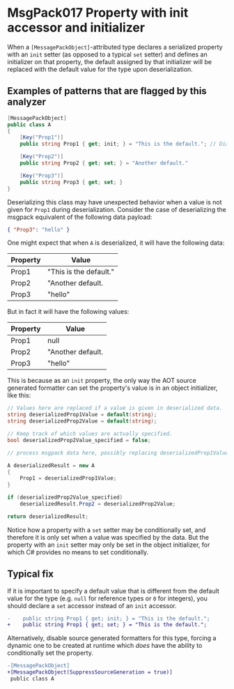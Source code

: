 # MsgPack017 Property with init accessor and initializer

When a `[MessagePackObject]`-attributed type declares a serialized property with an `init` setter (as opposed to a typical `set` setter) and
defines an initializer on that property, the default assigned by that initializer will be replaced with the default value for the type upon deserialization.

## Examples of patterns that are flagged by this analyzer

```cs
[MessagePackObject]
public class A
{
    [Key("Prop1")]
    public string Prop1 { get; init; } = "This is the default."; // Diagnostic emitted here

    [Key("Prop2")]
    public string Prop2 { get; set; } = "Another default."

    [Key("Prop3")]
    public string Prop3 { get; set; }
}
```

Deserializing this class may have unexpected behavior when a value is not given for `Prop1` during deserialization.
Consider the case of deserializing the msgpack equivalent of the following data payload:

```json
{ "Prop3": "hello" }
```

One might expect that when `A` is deserialized, it will have the following data:

Property | Value
--|--
Prop1 | "This is the default."
Prop2 | "Another default.
Prop3 | "hello"

But in fact it will have the following values:

Property | Value
--|--
Prop1 | null
Prop2 | "Another default.
Prop3 | "hello"

This is because as an `init` property, the only way the AOT source generated formatter can set the property's value is in an object initializer, like this:

```cs
// Values here are replaced if a value is given in deserialized data.
string deserializedProp1Value = default(string);
string deserializedProp2Value = default(string);

// Keep track of which values are actually specified.
bool deserializedProp2Value_specified = false; 

// process msgpack data here, possibly replacing deserializedProp1Value with an actual value.

A deserializedResult = new A
{
    Prop1 = deserializedProp1Value;
}

if (deserializedProp2Value_specified)
    deserializedResult.Prop2 = deserializedProp2Value;

return deserializedResult;
```

Notice how a property with a `set` setter may be conditionally set, and therefore it is only set when a value was specified by the data.
But the property with an `init` setter may only be set in the object initializer, for which C# provides no means to set conditionally.

## Typical fix

If it is important to specify a default value that is different from the default value for the type (e.g. `null` for reference types or `0` for integers), you should declare a `set` accessor instead of an `init` accessor.

```diff
-    public string Prop1 { get; init; } = "This is the default.";
+    public string Prop1 { get; set; } = "This is the default.";
```

Alternatively, disable source generated formatters for this type, forcing a dynamic one to be created at runtime which *does* have the ability to conditionally set the property.

```diff
-[MessagePackObject]
+[MessagePackObject(SuppressSourceGeneration = true)]
 public class A
```

